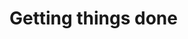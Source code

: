 # Getting things done


<!-- GTD book by david allen -->

<!-- nothing changes if nothing changes; if you always do what you always did, you'll always get what you always got. no matter what it is. -->

<!-- know yourself and try things out -->
